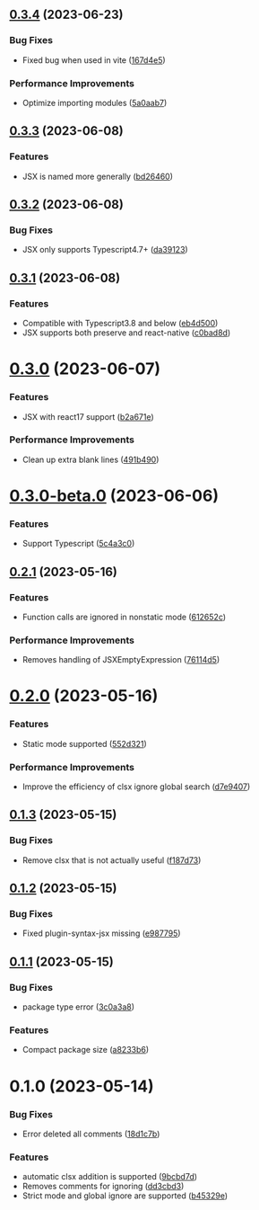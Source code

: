## [0.3.4](https://github.com/zjx0905/babel-plugin-clsx/compare/v0.3.3...v0.3.4) (2023-06-23)


### Bug Fixes

* Fixed bug when used in vite ([167d4e5](https://github.com/zjx0905/babel-plugin-clsx/commit/167d4e562e4862ae04c426b3d15d5d034d897612))


### Performance Improvements

* Optimize importing modules ([5a0aab7](https://github.com/zjx0905/babel-plugin-clsx/commit/5a0aab7b1889268b42623b1d21f89a771d28a21f))



## [0.3.3](https://github.com/zjx0905/babel-plugin-clsx/compare/v0.3.2...v0.3.3) (2023-06-08)


### Features

* JSX is named more generally ([bd26460](https://github.com/zjx0905/babel-plugin-clsx/commit/bd26460cc9ef8a7bd491ffb0fd24a28a54da2e0a))



## [0.3.2](https://github.com/zjx0905/babel-plugin-clsx/compare/v0.3.1...v0.3.2) (2023-06-08)


### Bug Fixes

* JSX only supports Typescript4.7+ ([da39123](https://github.com/zjx0905/babel-plugin-clsx/commit/da391235649726007369d1384d2583550fbaec0e))



## [0.3.1](https://github.com/zjx0905/babel-plugin-clsx/compare/v0.3.0...v0.3.1) (2023-06-08)


### Features

* Compatible with Typescript3.8 and below ([eb4d500](https://github.com/zjx0905/babel-plugin-clsx/commit/eb4d500471b121c732c8770a23c03ad0f1ca2d39))
* JSX supports both preserve and react-native ([c0bad8d](https://github.com/zjx0905/babel-plugin-clsx/commit/c0bad8db789ca59ea629dbefd439240a9e2f97ee))



# [0.3.0](https://github.com/zjx0905/babel-plugin-clsx/compare/v0.3.0-beta.0...v0.3.0) (2023-06-07)


### Features

* JSX with react17 support ([b2a671e](https://github.com/zjx0905/babel-plugin-clsx/commit/b2a671e9b484a2c5147fc857241d9c39dbcf4194))


### Performance Improvements

* Clean up extra blank lines ([491b490](https://github.com/zjx0905/babel-plugin-clsx/commit/491b4904d203c560c08de664750bb1bb918d2bcb))



# [0.3.0-beta.0](https://github.com/zjx0905/babel-plugin-clsx/compare/v0.2.1...v0.3.0-beta.0) (2023-06-06)


### Features

* Support Typescript ([5c4a3c0](https://github.com/zjx0905/babel-plugin-clsx/commit/5c4a3c0d05090965fee77ec1a5d4bf22891172f1))



## [0.2.1](https://github.com/zjx0905/babel-plugin-clsx/compare/v0.2.0...v0.2.1) (2023-05-16)


### Features

* Function calls are ignored in nonstatic mode ([612652c](https://github.com/zjx0905/babel-plugin-clsx/commit/612652c3f68b2f8df019eef8c5238fb0a62e254b))


### Performance Improvements

* Removes handling of JSXEmptyExpression ([76114d5](https://github.com/zjx0905/babel-plugin-clsx/commit/76114d57a4b6ad1c388719d33efbc0b7d344e29c))



# [0.2.0](https://github.com/zjx0905/babel-plugin-clsx/compare/v0.1.3...v0.2.0) (2023-05-16)


### Features

* Static mode supported ([552d321](https://github.com/zjx0905/babel-plugin-clsx/commit/552d32139cde29d77f68cb0c73dbbc45396fe6e5))


### Performance Improvements

* Improve the efficiency of clsx ignore global search ([d7e9407](https://github.com/zjx0905/babel-plugin-clsx/commit/d7e9407f9dd82a93420a76d6d7756a6d5a8063e2))



## [0.1.3](https://github.com/zjx0905/babel-plugin-clsx/compare/v0.1.2...v0.1.3) (2023-05-15)


### Bug Fixes

* Remove clsx that is not actually useful ([f187d73](https://github.com/zjx0905/babel-plugin-clsx/commit/f187d73999b1dc817388a80e481ff6b2358467a7))



## [0.1.2](https://github.com/zjx0905/babel-plugin-clsx/compare/v0.1.1...v0.1.2) (2023-05-15)


### Bug Fixes

* Fixed plugin-syntax-jsx missing ([e987795](https://github.com/zjx0905/babel-plugin-clsx/commit/e987795fc361addd5185c2178b4623a25af94d37))



## [0.1.1](https://github.com/zjx0905/babel-plugin-clsx/compare/v0.1.0...v0.1.1) (2023-05-15)


### Bug Fixes

* package type error ([3c0a3a8](https://github.com/zjx0905/babel-plugin-clsx/commit/3c0a3a83b16a84cf6ddb01246931096c76fcd677))


### Features

* Compact package size ([a8233b6](https://github.com/zjx0905/babel-plugin-clsx/commit/a8233b62c1b408bfc5e4d7ff09db0ce7a7e3d6e2))



# 0.1.0 (2023-05-14)


### Bug Fixes

* Error deleted all comments ([18d1c7b](https://github.com/zjx0905/babel-plugin-clsx/commit/18d1c7b10a9538df9d342ae53e90b88a84ce9c28))


### Features

* automatic clsx addition is supported ([9bcbd7d](https://github.com/zjx0905/babel-plugin-clsx/commit/9bcbd7d9eb880bd231d482914341aef86fe4f555))
* Removes comments for ignoring ([dd3cbd3](https://github.com/zjx0905/babel-plugin-clsx/commit/dd3cbd39f292c32cbfa12581238d9f49e1849507))
* Strict mode and global ignore are supported ([b45329e](https://github.com/zjx0905/babel-plugin-clsx/commit/b45329e1c2814092c7743907a1c336284067f545))



